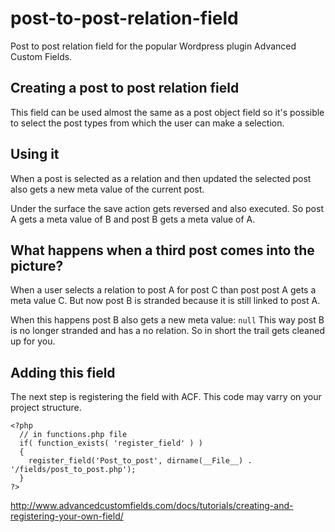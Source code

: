 post-to-post-relation-field
===========================

Post to post relation field for the popular Wordpress plugin Advanced Custom Fields.

## Creating a post to post relation field
This field can be used almost the same as a post object field so it's possible to select the post types from which the user can make a selection.

## Using it
When a post is selected as a relation and then updated the selected post also gets a new meta value of the current post. 

Under the surface the save action gets reversed and also executed. So post A gets a meta value of B and post B gets a meta value of A.

## What happens when a third post comes into the picture?
When a user selects a relation to post A for post C than post post A gets a meta value C. But now post B is stranded because it is still linked to post A. 

When this happens post B also gets a new meta value: `null`
This way post B is no longer stranded and has a no relation. So in short the trail gets cleaned up for you.

## Adding this field
The next step is registering the field with ACF. This code may varry on your project structure.

    <?php
      // in functions.php file
      if( function_exists( 'register_field' ) )
      {
        register_field('Post_to_post', dirname(__File__) . '/fields/post_to_post.php');
      }
    ?>

http://www.advancedcustomfields.com/docs/tutorials/creating-and-registering-your-own-field/